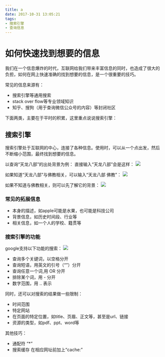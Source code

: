 ```yaml
---
title: a
date: 2017-10-31 13:05:21
tags: 
- 搜索引擎
- 查询信息
---
```

# 如何快速找到想要的信息

我们在一个信息爆炸的时代，互联网给我们带来丰富信息的同时，也造成了很大的负担，如何在网上快速准确的找到想要的信息，是一个很重要的技巧。

常见的信息来源有：
* 搜索引擎等通用搜索
* stack over flow等专业领域知识
* 知乎、搜狗（用于查询微信公众号的内容）等封闭社区

下面两类，主要在于平时的积累，这里重点说说搜索引擎：

## 搜索引擎
搜索引擎处于互联网的中心，连接了各种信息。使用时，可以从一个点出发，然后不断缩小范围，最终找到想要的信息。

以查询“天龙八部”的出处背景为例：
直接输入“天龙八部”会是这样：
![](http://7xqf9w.com1.z0.glb.clouddn.com/15094236205724.jpg)

如果知道“天龙八部”与佛教相关，可以输入“天龙八部 佛教”：
![](http://7xqf9w.com1.z0.glb.clouddn.com/15094237342672.jpg)

如果不知道与佛教相关，则可以先了解它的背景：
![](http://7xqf9w.com1.z0.glb.clouddn.com/15094240222029.jpg)


### 常见的拓展信息
* 本身的描述，如apple可能是水果，也可能是科技公司
* 背景信息，如历史时间段、行业等
* 相关信息，如一个人的学校、籍贯等


### 搜索引擎的功能

google支持以下功能的搜索：
![](http://7xqf9w.com1.z0.glb.clouddn.com/15093574576046.jpg)


* 查询多个关键词，以空格分开
* 查询短语，用英文的引号（“”）分开
* 查询任意一个词,用 OR 分开
* 排除某个词，用  - 分开
* 数字范围，用 .. 表示

同时，还可以对搜索的结果做一些限制：
* 时间范围
* 特定网站
* 在页面的特定位置，如title、页眉、正文等，甚至是url、链接
* 资源的类型，如pdf、ppt、word等

其他技巧：
* 通配符  “*”
* 搜索缓存
  在相应网址前加上“cache:”



